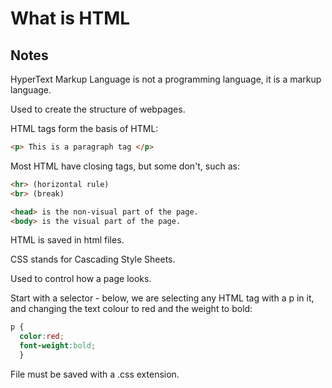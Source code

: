 # What is HTML

## Notes

HyperText Markup Language is not a programming language, it is a markup language.

Used to create the structure of webpages.

HTML tags form the basis of HTML:

```html
<p> This is a paragraph tag </p>
```

Most HTML have closing tags, but some don't, such as:

```html
<hr> (horizontal rule)
<br> (break)
```

```html
<head> is the non-visual part of the page.
<body> is the visual part of the page.
```

HTML is saved in html files.

CSS stands for Cascading Style Sheets.

Used to control how a page looks.

Start with a selector - below, we are selecting any HTML tag with a p in it, and changing the text colour to red and the weight to bold:

```css
p {
  color:red;
  font-weight:bold;
  }
```

File must be saved with a .css extension.
